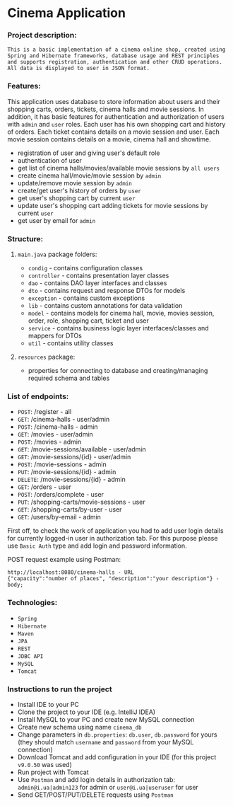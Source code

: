 # Cinema Application

### Project description:

`This is a basic implementation of a cinema online shop, created using Spring and Hibernate frameworks, database usage and REST principles and supports registration, authentication and other CRUD operations.
All data is displayed to user in JSON format.`

### Features:

This application uses database to store information about users and their shopping carts, orders, tickets, cinema halls and movie sessions.
In addition, it has basic features for authentication and authorization of users with `admin` and `user` roles.
Each user has his own shopping cart and history of orders.
Each ticket contains details on a movie session and user.
Each movie session contains details on a movie, cinema hall and showtime.

- registration of user and giving user's default role
- authentication of user
- get list of cinema halls/movies/available movie sessions by `all users`
- create cinema hall/movie/movie session by `admin`
- update/remove movie session by `admin`
- create/get user's history of orders by `user`
- get user's shopping cart by current `user`
- update user's shopping cart adding tickets for movie sessions by current `user`
- get user by email for `admin`

### Structure:

1. `main.java` package folders:

    - `condig` - contains configuration classes
    - `controller` - contains presentation layer classes
    - `dao` - contains DAO layer interfaces and classes
    - `dto` - contains request and response DTOs for models
    - `exception` - contains custom exceptions
    - `lib` - contains custom annotations for data validation
    - `model` - contains models for cinema hall, movie, movies session, order, role, shopping cart, ticket and user
    - `service` - contains business logic layer interfaces/classes and mappers for DTOs
    - `util` - contains utility classes

2. `resources` package:
    - properties for connecting to database and creating/managing required schema and tables

### List of endpoints:

- `POST`: /register - all
- `GET`: /cinema-halls - user/admin
- `POST`: /cinema-halls - admin
- `GET`: /movies - user/admin
- `POST`: /movies - admin
- `GET`: /movie-sessions/available - user/admin
- `GET`: /movie-sessions/{id} - user/admin
- `POST`: /movie-sessions - admin
- `PUT`: /movie-sessions/{id} - admin
- `DELETE`: /movie-sessions/{id} - admin
- `GET`: /orders - user
- `POST`: /orders/complete - user
- `PUT`: /shopping-carts/movie-sessions - user
- `GET`: /shopping-carts/by-user - user
- `GET`: /users/by-email - admin

First off, to check the work of application you had to add user login details for currently logged-in user in authorization tab.
For this purpose please use `Basic Auth` type and add login and password information.

POST request example using Postman:
```
http://localhost:8080/cinema-halls - URL
{"capacity":"number of places", "description":"your description"} - body;
```

### Technologies:

- `Spring`
- `Hibernate`
- `Maven`
- `JPA`
- `REST`
- `JDBC API`
- `MySQL`
- `Tomcat`

### Instructions to run the project

- Install IDE to your PC
- Clone the project to your IDE (e.g. IntelliJ IDEA)
- Install MySQL to your PC and create new MySQL connection
- Create new schema using name `cinema_db`
- Change parameters in `db.properties`: `db.user`, `db.password` for yours (they should match `username` and `password` from your MySQL connection)
- Download Tomcat and add configuration in your IDE (for this project `v9.0.50` was used)
- Run project with Tomcat
- Use `Postman` and add login details in authorization tab: `admin@i.ua|admin123` for admin or `user@i.ua|useruser` for user
- Send GET/POST/PUT/DELETE requests using `Postman`
